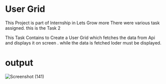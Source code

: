 # User Grid 
This Project is part of Internship in Lets Grow more
There were various task assigned. this is the Task 2


This Task Contains to Create a User Grid which fetches the data from
Api and displays it on screen . while the data is fetched loder must be displayed.
 # output
![Screenshot (141)](https://user-images.githubusercontent.com/89680568/192172526-b7f6d8ad-63bf-411d-a993-4349d8dfaac1.png)
